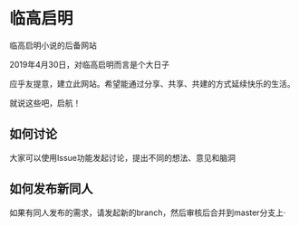 # 临高启明

临高启明小说的后备网站

2019年4月30日，对临高启明而言是个大日子

应乎友提意，建立此网站。希望能通过分享、共享、共建的方式延续快乐的生活。

就说这些吧，启航！

## 如何讨论
大家可以使用Issue功能发起讨论，提出不同的想法、意见和脑洞

## 如何发布新同人
如果有同人发布的需求，请发起新的branch，然后审核后合并到master分支上·
